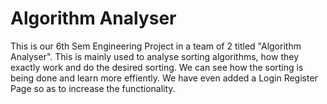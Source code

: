 # Algorithm Analyser
This is our 6th Sem Engineering Project in a team of 2 titled "Algorithm Analyser". This is mainly used to analyse sorting algorithms, how they exactly work and do the desired sorting. We can see how the sorting is being done and learn more effiently. We have even added a Login Register Page so as to increase the functionality.

